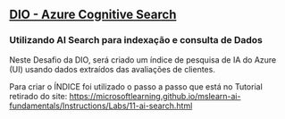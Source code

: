 ## [DIO - Azure Cognitive Search](https://www.dio.me/) 

### Utilizando AI Search para indexação e consulta de Dados

Neste Desafio da DIO, será criado um índice de pesquisa de IA do Azure (UI) usando dados extraídos das avaliações de clientes.

Para criar o ÍNDICE foi utilizado o passo a passo que está no Tutorial retirado do site: https://microsoftlearning.github.io/mslearn-ai-fundamentals/Instructions/Labs/11-ai-search.html
